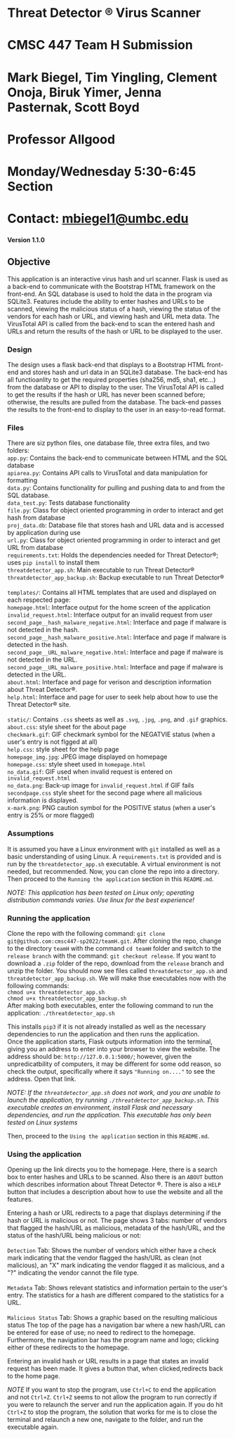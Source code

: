 # Threat Detector ® Virus Scanner
# CMSC 447 Team H Submission
# Mark Biegel, Tim Yingling, Clement Onoja, Biruk Yimer, Jenna Pasternak, Scott Boyd
# Professor Allgood
# Monday/Wednesday 5:30-6:45 Section
# Contact: mbiegel1@umbc.edu
###

#### Version 1.1.0


## Objective
This application is an interactive virus hash and url scanner. Flask is used as a back-end to communicate with the Bootstrap HTML framework on the front-end. An SQL database is used to hold the data in the program via SQLite3. Features include the ability to enter hashes and URLs to be scanned, viewing the malicious status of a hash, viewing the status of the vendors for each hash or URL, and viewing hash and URL meta data. The VirusTotal API is called from the back-end to scan the entered hash and URLs and return the results of the hash or URL to be displayed to the user.


### Design
The design uses a flask back-end that displays to a Bootstrap HTML front-end and stores hash and url data in an SQLite3 database. The back-end has all functioanlity to get the required properties (sha256, md5, sha1, etc...) from the database or API to display to the user. The VirusTotal API is called to get the results if the hash or URL has never been scanned before; otherwise, the results are pulled from the database. The back-end passes the results to the front-end to display to the user in an easy-to-read format.


### Files
There are siz python files, one database file, three extra files, and two folders:
    <br>`app.py`: Contains the back-end to communicate between HTML and the SQL database
    <br>`apiarea.py`: Contains API calls to VirusTotal and data manipulation for formatting
    <br>`data.py`: Contains functionality for pulling and pushing data to and from the SQL database.
    <br>`data_test.py`: Tests database functionality
    <br>`file.py`: Class for object oriented programming in order to interact and get hash from database
    <br>`proj_data.db`: Database file that stores hash and URL data and is accessed by application during use
    <br>`url.py`: Class for object oriented programming in order to interact and get URL from database
    <br>`requirements.txt`: Holds the dependencies needed for Threat Detector®; uses `pip install` to install them
    <br>`threatdetector_app.sh`: Main executable to run Threat Detector®
    <br>`threatdetector_app_backup.sh`: Backup executable to run Threat Detector®
    <br>
    <br>`templates/`: Contains all HTML templates that are used and displayed on each respected page:
        <br>`homepage.html`: Interface output for the home screen of the application
        <br>`invalid_request.html`: Interface output for an invalid request from user
        <br>`second_page__hash_malware_negative.html`: Interface and page if malware is not detected in the hash.
        <br>`second_page__hash_malware_positive.html`: Interface and page if malware is detected in the hash.
        <br>`second_page__URL_malware_negative.html`: Interface and page if malware is not detected in the URL.
        <br>`second_page__URL_malware_positive.html`: Interface and page if malware is detected in the URL.
        <br>`about.html`: Interface and page for verison and description information about Threat Detector®.
        <br>`help.html`: Interface and page for user to seek help about how to use the Threat Detector® site.
    <br>
    <br>`static/`: Contains `.css` sheets as well as `.svg`, `.jpg`, `.png`, and `.gif` graphics.
        <br>`about.css`: style sheet for the about page
        <br>`checkmark.gif`: GIF checkmark symbol for the NEGATVIE status (when a user's entry is not flgged at all)
        <br>`help.css`: style sheet for the help page
        <br>`homepage_img.jpg`: JPEG image displayed on homepage
        <br>`homepage.css`: style sheet used in `homepage.html`
        <br>`no_data.gif`: GIF used when invalid request is entered on `invalid_request.html`
        <br>`no_data.png`: Back-up image for `invalid_request.html` if GIF fails
        <br>`secondpage.css` style sheet for the second page where all malicious information is displayed.
        <br>`x-mark.png`: PNG caution symbol for the POSITIVE status (when a user's entry is 25% or more flagged)



### Assumptions
It is assumed you have a Linux environment with `git` installed as well as a basic understanding of using Linux. A `requirements.txt` is provided and is run by the `threatdetector_app.sh` executable. A virtual environment is not needed, but recommended. Now, you can clone the repo into a directory. Then proceed to the `Running the application` section in this `README.md`.

*NOTE: This application has been tested on Linux only; operating distribution commands varies.
Use linux for the best experience!*


### Running the application
Clone the repo with the following command: `git clone git@github.com:cmsc447-sp2022/teamH.git`. After cloning the repo, change to the directory `teamH` with the command `cd teamH` folder and switch to the `release branch` with the command: `git checkout release`. If you want to download a `.zip` folder of the repo, download from the `release` branch and unzip the folder. You should now see files called `threatdetector_app.sh` and `threatdetector_app_backup.sh`. We will make thse executables now with the following commands:
    <br>`chmod u+x threatdetector_app.sh`
    <br>`chmod u+x threatdetector_app_backup.sh`
<br>After making both executables, enter the following command to run the application: `./threatdetector_app.sh`

This installs `pip3` if it is not already installed as well as the necessary dependencies to run the application and then runs the application.
<br>Once the application starts, Flask outputs information into the terminal, giving you an address to enter into your browser to view the website.
The address should be: `http://127.0.0.1:5000/`; however, given the unpredicatbility of computers, it may be different
for some odd reason, so check the output, specifically where it says `"Running on...."` to see the address. Open that link.

*NOTE: If the `threatdetector_app.sh` does not work, and you are unable to launch the application, try running `./threatdetector_app_backup.sh`.
This executable creates an environment, install Flask and necessary dependencies, and run the application. This executable
has only been tested on Linux systems*

Then, proceed to the `Using the application` section in this `README.md`.


### Using the application
Opening up the link directs you to the homepage. Here, there is a search box to enter hashes and URLs to be scanned. Also there is an `ABOUT` button which describes information about Threat Detector ®. There is also a `HELP` button that includes a description about how to use the website and all the features. 

Entering a hash or URL redirects to a page that displays determining if the hash or URL is malicious or not. The page shows 3 tabs: number of vendors that flagged the hash/URL as malicious, metadata of the hash/URL, and the status of the hash/URL being malicious or not:
    <br><br> `Detection` Tab: Shows the number of vendors which either have a check mark indicating that the vendor flagged the hash/URL as clean (not malicious), an "X" mark indicating the vendor flagged it as malicious, and a "?" indicating the vendor cannot the file type.
    <br><br> `Metadata` Tab: Shows relevant statistics and information pertain to the user's entry. The statistics for a hash are different compared to the statistics for a URL.
    <br><br> `Malicious Status` Tab: Shows a graphic based on the resulting malicious status
The top of the page has a navigation bar where a new hash/URL can be entered for ease of use; no need to redirect to the homepage. Furthermore, the navigation bar has the program name and logo; clicking either of these redirects to the homepage.

Entering an invalid hash or URL results in a page that states an invalid request has been made. It gives a button that, when clicked,redirects back to the home page.

*NOTE* If you want to stop the program, use `Ctrl+C` to end the application and not `Ctrl+Z`. `Ctrl+Z` seems to not allow the program to 
run correctly if you were to relaunch the server and run the application again. If you do hit `Ctrl+Z` to stop the program, the solution 
that works for me is to close the terminal and relaunch a new one, navigate to the folder, and run the executable again.
